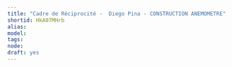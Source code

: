 ```yaml
---
title: "Cadre de Réciprocité -  Diego Pina - CONSTRUCTION ANEMOMETRE"
shortid: HkA07MHrb
alias: 
model: 
tags: 
node: 
draft: yes
--- 
```

 